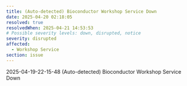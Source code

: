 ```yaml
---
title: (Auto-detected) Bioconductor Workshop Service Down
date: 2025-04-20 02:18:05
resolved: true
resolvedWhen: 2025-04-21 14:53:53
# Possible severity levels: down, disrupted, notice
severity: disrupted
affected:
  - Workshop Service
section: issue
---
```


2025-04-19-22-15-48 (Auto-detected) Bioconductor Workshop Service Down

